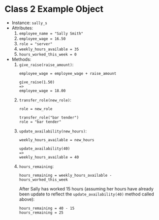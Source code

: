 # Class 2 Example Object

* Instance: `sally_s`
* Attributes:
  1. `employee_name = "Sally Smith"`
  2. `employee_wage = 16.50`
  3. `role = "server"`
  4. `weekly_hours_available = 35`
  5. `hours_worked_this_week = 0`
* Methods:
  1. `give_raise(raise_amount)`:
      ```
      employee_wage = employee_wage + raise_amount

      give_raise(1.50)
      =>
      employee_wage = 18.00
      ```
  2. `transfer_role(new_role)`:
      ```
      role = new_role

      transfer_role("bar tender")
      role = "bar tender"
      ```
  3. `update_availability(new_hours)`:
      ```
      weekly_hours_available = new_hours

      update_availability(40)
      =>
      weekly_hours_available = 40
      ```
  4. `hours_remaining`:
      ```
      hours_remaining = weekly_hours_available - hours_worked_this_week
      ```
        After Sally has worked 15 hours (assuming her hours have already been update to reflect the `update_availability(40)` method called above):
      ```
      hours_remaining = 40 - 15
      hours_remaining = 25
      ```
